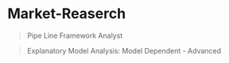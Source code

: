 # Market-Reaserch
> Pipe Line Framework Analyst

> Explanatory Model Analysis: Model Dependent - Advanced

